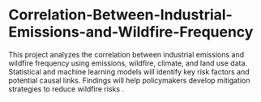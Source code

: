 # Correlation-Between-Industrial-Emissions-and-Wildfire-Frequency
This project analyzes the correlation between industrial emissions and wildfire frequency using emissions, wildfire, climate, and land use data. Statistical and machine learning models will identify key risk factors and potential causal links. Findings will help policymakers develop mitigation strategies to reduce wildfire risks .

